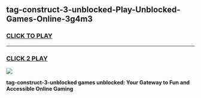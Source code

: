 
## tag-construct-3-unblocked-Play-Unblocked-Games-Online-3g4m3
<h3>
<a href="https://premium76.site?title=tag-construct-3-unblocked&ref=25A">CLICK TO PLAY</a></h3>
<hr>

<h3>
<a href="https://premium76.site?title=tag-construct-3-unblocked&ref=25A">CLICK 2 PLAY</a>
  
</h3>

<a href="https://premium76.site?title=tag-construct-3-unblocked&ref=25A"><img src="https://clearcache.store/games.png"></a>


**tag-construct-3-unblocked games unblocked: Your Gateway to Fun and Accessible Online Gaming**
